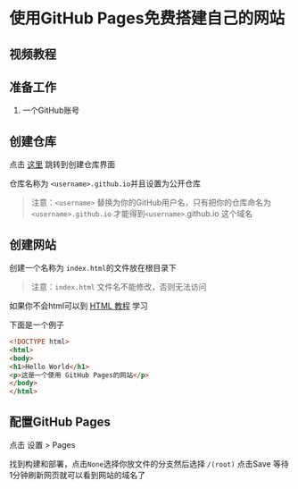 # 使用GitHub Pages免费搭建自己的网站

## 视频教程
<BiliBili bvid="BV1hC4y1n7oQ" />

## 准备工作
 1. 一个GitHub账号

## 创建仓库

点击 [这里](https://github.com/new) 跳转到创建仓库界面

仓库名称为 `<username>.github.io`并且设置为公开仓库

> 注意：`<username>` 替换为你的GitHub用户名，只有把你的仓库命名为`<username>.github.io` 才能得到`<username>`.github.io 这个域名

## 创建网站

创建一个名称为 `index.html`的文件放在根目录下

> 注意：`index.html` 文件名不能修改，否则无法访问

如果你不会html可以到 [HTML 教程](https://www.runoob.com/html/html-tutorial.html) 学习

下面是一个例子

```html
<!DOCTYPE html>
<html>
<body>
<h1>Hello World</h1>
<p>这是一个使用 GitHub Pages的网站</p>
</body>
</html>
```

## 配置GitHub Pages

点击 设置 > Pages 

找到构建和部署，点击`None`选择你放文件的分支然后选择 `/(root)` 点击Save 等待1分钟刷新网页就可以看到网站的域名了